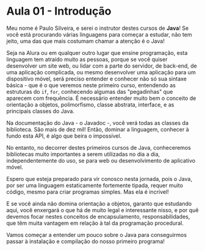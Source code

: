 # Aula 01 - Introdução

Meu nome é Paulo Silveira, e serei o instrutor destes cursos de **Java**! Se você está procurando várias linguagens para começar a estudar, não tem jeito, uma das que mais costumam chamar a atenção é o Java!

Seja na Alura ou em qualquer outro lugar que ensine programação, esta linguagem tem atraído muito as pessoas, porque se você quiser desenvolver um site web, ou lidar com a parte do servidor, de back-end, de uma aplicação complicada, ou mesmo desenvolver uma aplicação para um dispositivo móvel, será preciso entender e conhecer não só sua sintaxe básica - que é o que veremos neste primeiro curso, entendendo as estruturas do `if`, `for`, conhecendo algumas das "pegadinhas" que aparecem com frequência. É necessário entender muito bem o conceito de orientação a objetos, polimorfismo, classe abstrata, interface, e as principais classes do Java.

Na documentação do Java - o Javadoc -, você verá todas as classes da biblioteca. São mais de dez mil! Então, dominar a linguagem, conhecer à fundo esta API, é algo que beira o impossível.

No entanto, no decorrer destes primeiros cursos de Java, conheceremos bibliotecas muito importantes a serem utilizadas no dia a dia, independentemente do uso, se para web ou desenvolvimento de aplicativo móvel.

Espero que esteja preparado para vir conosco nesta jornada, pois o Java, por ser uma linguagem estaticamente fortemente tipada, requer muito código, mesmo para criar programas simples. Mas ela é incrível!

E se você ainda não domina orientação a objetos, garanto que estudando aqui, você enxergará o que há de muito legal e interessante nisso, e por quê devemos focar nestes conceitos de encapsulamento, responsabilidades, que têm muita vantagem em relação à tal da programação procedural.

Vamos começar a entender um pouco sobre o Java para conseguirmos passar à instalação e compilação do nosso primeiro programa!
